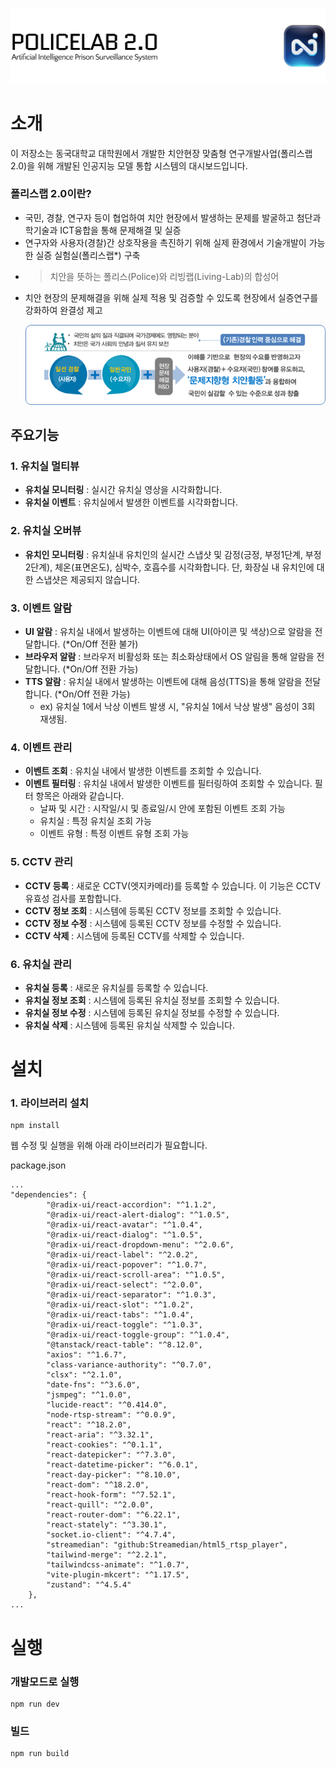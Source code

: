 ![thumbnail](/resource/thumb.png)

# 소개

이 저장소는 동국대학교 대학원에서 개발한 치안현장 맞춤형 연구개발사업(폴리스랩 2.0)을 위해 개발된 인공지능 모델 통합 시스템의 대시보드입니다.

### 폴리스랩 2.0이란?

-   국민, 경찰, 연구자 등이 협업하여 치안 현장에서 발생하는 문제를 발굴하고 첨단과학기술과 ICT융합을 통해 문제해결 및 실증
-   연구자와 사용자(경찰)간 상호작용을 촉진하기 위해 실제 환경에서 기술개발이 가능한 실증 실험실(폴리스랩\*) 구축

*   > 치안을 뜻하는 폴리스(Police)와 리빙랩(Living-Lab)의 합성어

-   치안 현장의 문제해결을 위해 실제 적용 및 검증할 수 있도록 현장에서 실증연구를 강화하여 완결성 제고

    ![PoliceLab 2.0](/resource/introduction.png)

## 주요기능

### 1. 유치실 멀티뷰

-   **유치실 모니터링** : 실시간 유치실 영상을 시각화합니다.
-   **유치실 이벤트** : 유치실에서 발생한 이벤트를 시각화합니다.

### 2. 유치실 오버뷰

-   **유치인 모니터링** : 유치실내 유치인의 실시간 스냅샷 및 감정(긍정, 부정1단계, 부정2단계), 체온(표면온도), 심박수, 호흡수를 시각화합니다. 단, 화장실 내 유치인에 대한 스냅샷은 제공되지 않습니다.

### 3. 이벤트 알람

-   **UI 알람** : 유치실 내에서 발생하는 이벤트에 대해 UI(아이콘 및 색상)으로 알람을 전달합니다. (\*On/Off 전환 불가)
-   **브라우저 알람** : 브라우저 비활성화 또는 최소화상태에서 OS 알림을 통해 알람을 전달합니다. (\*On/Off 전환 가능)
-   **TTS 알람** : 유치실 내에서 발생하는 이벤트에 대해 음성(TTS)을 통해 알람을 전달합니다. (\*On/Off 전환 가능)
    -   ex) 유치실 1에서 낙상 이벤트 발생 시, "유치실 1에서 낙상 발생" 음성이 3회 재생됨.

### 4. 이벤트 관리

-   **이벤트 조회** : 유치실 내에서 발생한 이벤트를 조회할 수 있습니다.
-   **이벤트 필터링** : 유치실 내에서 발생한 이벤트를 필터링하여 조회할 수 있습니다. 필터 항목은 아래와 같습니다.
    -   날짜 및 시간 : 시작일/시 및 종료일/시 안에 포함된 이벤트 조회 가능
    -   유치실 : 특정 유치실 조회 가능
    -   이벤트 유형 : 특정 이벤트 유형 조회 가능

### 5. CCTV 관리

-   **CCTV 등록** : 새로운 CCTV(엣지카메라)를 등록할 수 있습니다. 이 기능은 CCTV 유효성 검사를 포함합니다.
-   **CCTV 정보 조회** : 시스템에 등록된 CCTV 정보를 조회할 수 있습니다.
-   **CCTV 정보 수정** : 시스템에 등록된 CCTV 정보를 수정할 수 있습니다.
-   **CCTV 삭제** : 시스템에 등록된 CCTV를 삭제할 수 있습니다.

### 6. 유치실 관리

-   **유치실 등록** : 새로운 유치실를 등록할 수 있습니다.
-   **유치실 정보 조회** : 시스템에 등록된 유치실 정보를 조회할 수 있습니다.
-   **유치실 정보 수정** : 시스템에 등록된 유치실 정보를 수정할 수 있습니다.
-   **유치실 삭제** : 시스템에 등록된 유치실 삭제할 수 있습니다.

# 설치

### 1. 라이브러리 설치

```
npm install
```

웹 수정 및 실행을 위해 아래 라이브러리가 필요합니다.

package.json

```
...
"dependencies": {
        "@radix-ui/react-accordion": "^1.1.2",
        "@radix-ui/react-alert-dialog": "^1.0.5",
        "@radix-ui/react-avatar": "^1.0.4",
        "@radix-ui/react-dialog": "^1.0.5",
        "@radix-ui/react-dropdown-menu": "^2.0.6",
        "@radix-ui/react-label": "^2.0.2",
        "@radix-ui/react-popover": "^1.0.7",
        "@radix-ui/react-scroll-area": "^1.0.5",
        "@radix-ui/react-select": "^2.0.0",
        "@radix-ui/react-separator": "^1.0.3",
        "@radix-ui/react-slot": "^1.0.2",
        "@radix-ui/react-tabs": "^1.0.4",
        "@radix-ui/react-toggle": "^1.0.3",
        "@radix-ui/react-toggle-group": "^1.0.4",
        "@tanstack/react-table": "^8.12.0",
        "axios": "^1.6.7",
        "class-variance-authority": "^0.7.0",
        "clsx": "^2.1.0",
        "date-fns": "^3.6.0",
        "jsmpeg": "^1.0.0",
        "lucide-react": "^0.414.0",
        "node-rtsp-stream": "^0.0.9",
        "react": "^18.2.0",
        "react-aria": "^3.32.1",
        "react-cookies": "^0.1.1",
        "react-datepicker": "^7.3.0",
        "react-datetime-picker": "^6.0.1",
        "react-day-picker": "^8.10.0",
        "react-dom": "^18.2.0",
        "react-hook-form": "^7.52.1",
        "react-quill": "^2.0.0",
        "react-router-dom": "^6.22.1",
        "react-stately": "^3.30.1",
        "socket.io-client": "^4.7.4",
        "streamedian": "github:Streamedian/html5_rtsp_player",
        "tailwind-merge": "^2.2.1",
        "tailwindcss-animate": "^1.0.7",
        "vite-plugin-mkcert": "^1.17.5",
        "zustand": "^4.5.4"
    },
...
```

# 실행

### 개발모드로 실행

```
npm run dev
```

### 빌드

```
npm run build
```

